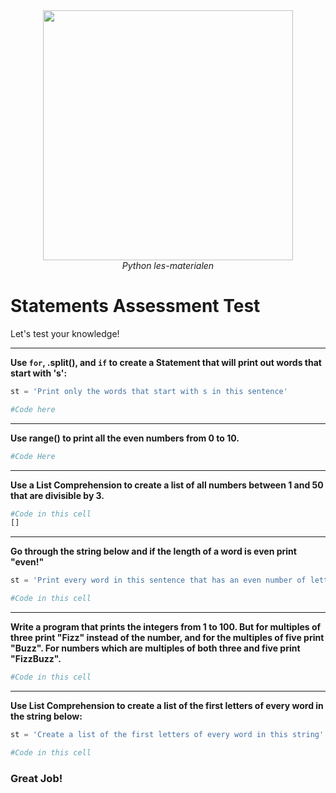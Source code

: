 <center>
    <img src='https://intecbrussel.be/img/logo3.png' width='400px' height='auto'/>
    <br/>
    <em>Python les-materialen</em>
</center>

# Statements Assessment Test
Let's test your knowledge!

_____
**Use <code>for</code>, .split(), and <code>if</code> to create a Statement that will print out words that start with 's':**


```python
st = 'Print only the words that start with s in this sentence'
```


```python
#Code here
```

______
**Use range() to print all the even numbers from 0 to 10.**


```python
#Code Here
```

___
**Use a List Comprehension to create a list of all numbers between 1 and 50 that are divisible by 3.**


```python
#Code in this cell
[]
```

_____
**Go through the string below and if the length of a word is even print "even!"**


```python
st = 'Print every word in this sentence that has an even number of letters'
```


```python
#Code in this cell
```

____
**Write a program that prints the integers from 1 to 100. But for multiples of three print "Fizz" instead of the number, and for the multiples of five print "Buzz". For numbers which are multiples of both three and five print "FizzBuzz".**


```python
#Code in this cell
```

____
**Use List Comprehension to create a list of the first letters of every word in the string below:**


```python
st = 'Create a list of the first letters of every word in this string'
```


```python
#Code in this cell
```

### Great Job!
